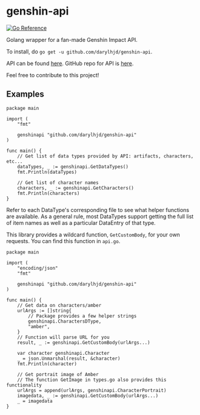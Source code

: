 # genshin-api

[![Go Reference](https://pkg.go.dev/badge/github.com/darylhjd/genshin-api.svg)](https://pkg.go.dev/github.com/darylhjd/genshin-api)

Golang wrapper for a fan-made Genshin Impact API.

To install, do `go get -u github.com/darylhjd/genshin-api`.

API can be found [here](https://api.genshin.dev/). GitHub repo for API is [here](https://github.com/genshindev/api).

Feel free to contribute to this project!

## Examples

```golang
package main

import (
	"fmt"
	
	genshinapi "github.com/darylhjd/genshin-api"
)

func main() {
	// Get list of data types provided by API: artifacts, characters, etc...
	dataTypes, _ := genshinapi.GetDataTypes()
	fmt.Println(dataTypes)

	// Get list of character names
	characters, _ := genshinapi.GetCharacters()
	fmt.Println(characters)
}
```

Refer to each DataType's corresponding file to see what helper functions are available. As a general rule, most
DataTypes support getting the full list of item names as well as a particular DataEntry of that type.

This library provides a wildcard function, `GetCustomBody`, for your own requests. You can find this function
in `api.go`.

```golang
package main

import (
	"encoding/json"
	"fmt"
	
	genshinapi "github.com/darylhjd/genshin-api"
)

func main() {
	// Get data on characters/amber
	urlArgs := []string{
		// Package provides a few helper strings
		genshinapi.CharactersDType, 
		"amber",
	}
	// Function will parse URL for you
	result, _ := genshinapi.GetCustomBody(urlArgs...)

	var character genshinapi.Character
	_ = json.Unmarshal(result, &character)
	fmt.Println(character)
	
	// Get portrait image of Amber
	// The function GetImage in types.go also provides this functionality
	urlArgs = append(urlArgs, genshinapi.CharacterPortrait)
	imagedata, _ := genshinapi.GetCustomBody(urlArgs...)
	_ = imagedata
}
```
